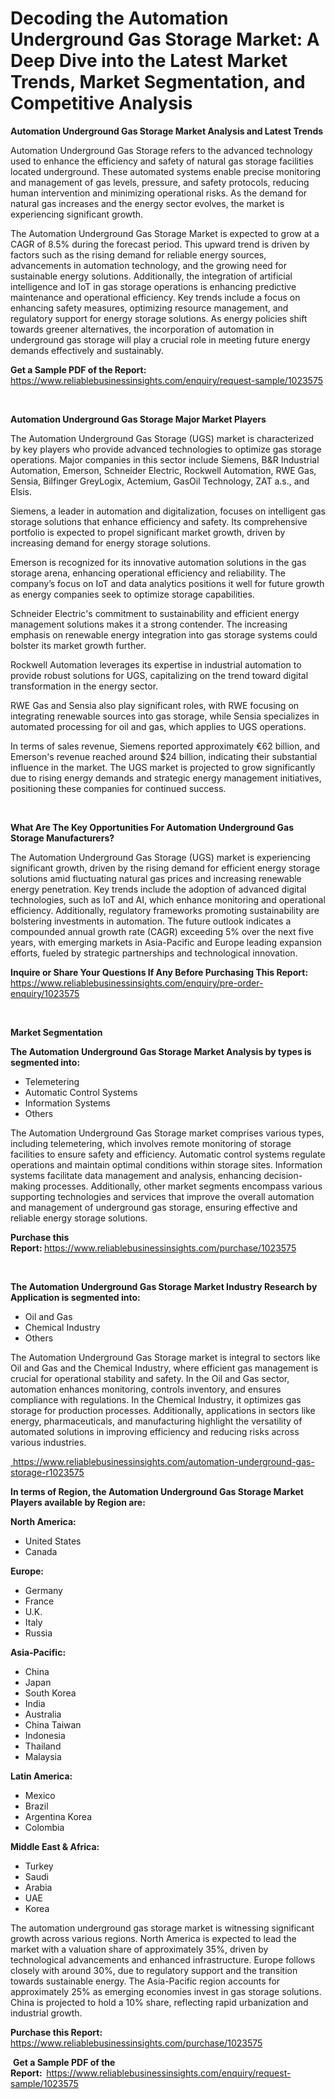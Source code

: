 <p><h1>Decoding the Automation Underground Gas Storage Market: A Deep Dive into the Latest Market Trends, Market Segmentation, and Competitive Analysis</h1></p><p><strong>Automation Underground Gas Storage Market Analysis and Latest Trends</strong></p>
<p><p>Automation Underground Gas Storage refers to the advanced technology used to enhance the efficiency and safety of natural gas storage facilities located underground. These automated systems enable precise monitoring and management of gas levels, pressure, and safety protocols, reducing human intervention and minimizing operational risks. As the demand for natural gas increases and the energy sector evolves, the market is experiencing significant growth.</p><p>The Automation Underground Gas Storage Market is expected to grow at a CAGR of 8.5% during the forecast period. This upward trend is driven by factors such as the rising demand for reliable energy sources, advancements in automation technology, and the growing need for sustainable energy solutions. Additionally, the integration of artificial intelligence and IoT in gas storage operations is enhancing predictive maintenance and operational efficiency. Key trends include a focus on enhancing safety measures, optimizing resource management, and regulatory support for energy storage solutions. As energy policies shift towards greener alternatives, the incorporation of automation in underground gas storage will play a crucial role in meeting future energy demands effectively and sustainably.</p></p>
<p><strong>Get a Sample PDF of the Report:&nbsp;</strong> <a href="https://www.reliablebusinessinsights.com/enquiry/request-sample/1023575?utm_campaign=2733&utm_medium=2&utm_source=Github&utm_content=ia&utm_term=18042025&utm_id=automation-underground-gas-storage">https://www.reliablebusinessinsights.com/enquiry/request-sample/1023575</a></p>
<p>&nbsp;</p>
<p><strong>Automation Underground Gas Storage Major Market Players</strong></p>
<p><p>The Automation Underground Gas Storage (UGS) market is characterized by key players who provide advanced technologies to optimize gas storage operations. Major companies in this sector include Siemens, B&R Industrial Automation, Emerson, Schneider Electric, Rockwell Automation, RWE Gas, Sensia, Bilfinger GreyLogix, Actemium, GasOil Technology, ZAT a.s., and Elsis.</p><p>Siemens, a leader in automation and digitalization, focuses on intelligent gas storage solutions that enhance efficiency and safety. Its comprehensive portfolio is expected to propel significant market growth, driven by increasing demand for energy storage solutions.</p><p>Emerson is recognized for its innovative automation solutions in the gas storage arena, enhancing operational efficiency and reliability. The company’s focus on IoT and data analytics positions it well for future growth as energy companies seek to optimize storage capabilities.</p><p>Schneider Electric's commitment to sustainability and efficient energy management solutions makes it a strong contender. The increasing emphasis on renewable energy integration into gas storage systems could bolster its market growth further.</p><p>Rockwell Automation leverages its expertise in industrial automation to provide robust solutions for UGS, capitalizing on the trend toward digital transformation in the energy sector.</p><p>RWE Gas and Sensia also play significant roles, with RWE focusing on integrating renewable sources into gas storage, while Sensia specializes in automated processing for oil and gas, which applies to UGS operations.</p><p>In terms of sales revenue, Siemens reported approximately €62 billion, and Emerson's revenue reached around $24 billion, indicating their substantial influence in the market. The UGS market is projected to grow significantly due to rising energy demands and strategic energy management initiatives, positioning these companies for continued success.</p></p>
<p>&nbsp;</p>
<p><strong>What Are The Key Opportunities For Automation Underground Gas Storage Manufacturers?</strong></p>
<p><p>The Automation Underground Gas Storage (UGS) market is experiencing significant growth, driven by the rising demand for efficient energy storage solutions amid fluctuating natural gas prices and increasing renewable energy penetration. Key trends include the adoption of advanced digital technologies, such as IoT and AI, which enhance monitoring and operational efficiency. Additionally, regulatory frameworks promoting sustainability are bolstering investments in automation. The future outlook indicates a compounded annual growth rate (CAGR) exceeding 5% over the next five years, with emerging markets in Asia-Pacific and Europe leading expansion efforts, fueled by strategic partnerships and technological innovation.</p></p>
<p><strong>Inquire or Share Your Questions If Any Before Purchasing This Report:</strong> <a href="https://www.reliablebusinessinsights.com/enquiry/pre-order-enquiry/1023575?utm_campaign=2733&utm_medium=2&utm_source=Github&utm_content=ia&utm_term=18042025&utm_id=automation-underground-gas-storage">https://www.reliablebusinessinsights.com/enquiry/pre-order-enquiry/1023575</a></p>
<p>&nbsp;</p>
<p><strong>Market Segmentation</strong></p>
<p><strong>The Automation Underground Gas Storage Market Analysis by types is segmented into:</strong></p>
<p><ul><li>Telemetering</li><li>Automatic Control Systems</li><li>Information Systems</li><li>Others</li></ul></p>
<p><p>The Automation Underground Gas Storage market comprises various types, including telemetering, which involves remote monitoring of storage facilities to ensure safety and efficiency. Automatic control systems regulate operations and maintain optimal conditions within storage sites. Information systems facilitate data management and analysis, enhancing decision-making processes. Additionally, other market segments encompass various supporting technologies and services that improve the overall automation and management of underground gas storage, ensuring effective and reliable energy storage solutions.</p></p>
<p><strong>Purchase this Report:&nbsp;</strong><a href="https://www.reliablebusinessinsights.com/purchase/1023575?utm_campaign=2733&utm_medium=2&utm_source=Github&utm_content=ia&utm_term=18042025&utm_id=automation-underground-gas-storage">https://www.reliablebusinessinsights.com/purchase/1023575</a></p>
<p>&nbsp;</p>
<p><strong>The Automation Underground Gas Storage Market Industry Research by Application is segmented into:</strong></p>
<p><ul><li>Oil and Gas</li><li>Chemical Industry</li><li>Others</li></ul></p>
<p><p>The Automation Underground Gas Storage market is integral to sectors like Oil and Gas and the Chemical Industry, where efficient gas management is crucial for operational stability and safety. In the Oil and Gas sector, automation enhances monitoring, controls inventory, and ensures compliance with regulations. In the Chemical Industry, it optimizes gas storage for production processes. Additionally, applications in sectors like energy, pharmaceuticals, and manufacturing highlight the versatility of automated solutions in improving efficiency and reducing risks across various industries.</p></p>
<p><a href="https://www.reliablebusinessinsights.com/automation-underground-gas-storage-r1023575?utm_campaign=2733&utm_medium=2&utm_source=Github&utm_content=ia&utm_term=18042025&utm_id=automation-underground-gas-storage">&nbsp;https://www.reliablebusinessinsights.com/automation-underground-gas-storage-r1023575</a></p>
<p><strong>In terms of Region, the Automation Underground Gas Storage Market Players available by Region are:</strong></p>
<p>
    <p> <strong> North America: </strong>
        <ul>
            <li>United States</li>
            <li>Canada</li>
        </ul>
        </p> 
    <p> <strong> Europe: </strong>
        <ul>
            <li>Germany</li>
            <li>France</li>
            <li>U.K.</li>
            <li>Italy</li>
            <li>Russia</li>
        </ul>
        </p> 
    <p> <strong> Asia-Pacific: </strong>
        <ul>
            <li>China</li>
            <li>Japan</li>
            <li>South Korea</li>
            <li>India</li>
            <li>Australia</li>
            <li>China Taiwan</li>
            <li>Indonesia</li>
            <li>Thailand</li>
            <li>Malaysia</li>
        </ul>
        </p> 
    <p> <strong> Latin America: </strong>
        <ul>
            <li>Mexico</li>
            <li>Brazil</li>
            <li>Argentina Korea</li>
            <li>Colombia</li>
        </ul>
        </p> 
    <p> <strong> Middle East & Africa: </strong>
        <ul>
            <li>Turkey</li>
            <li>Saudi</li>
            <li>Arabia</li>
            <li>UAE</li>
            <li>Korea</li>
        </ul>
    </p>
    </p>
<p><p>The automation underground gas storage market is witnessing significant growth across various regions. North America is expected to lead the market with a valuation share of approximately 35%, driven by technological advancements and enhanced infrastructure. Europe follows closely with around 30%, due to regulatory support and the transition towards sustainable energy. The Asia-Pacific region accounts for approximately 25% as emerging economies invest in gas storage solutions. China is projected to hold a 10% share, reflecting rapid urbanization and industrial growth.</p></p>
<p><strong>Purchase this Report: </strong><a href="https://www.reliablebusinessinsights.com/purchase/1023575?utm_campaign=2733&utm_medium=2&utm_source=Github&utm_content=ia&utm_term=18042025&utm_id=automation-underground-gas-storage">https://www.reliablebusinessinsights.com/purchase/1023575</a></p>
<p>&nbsp;<strong>Get a Sample PDF of the Report:&nbsp;&nbsp;</strong><a href="https://www.reliablebusinessinsights.com/enquiry/request-sample/1023575?utm_campaign=2733&utm_medium=2&utm_source=Github&utm_content=ia&utm_term=18042025&utm_id=automation-underground-gas-storage">https://www.reliablebusinessinsights.com/enquiry/request-sample/1023575</a></p>
<p><strong></strong></p>
<p><p></p><p></p><p></p></p>